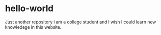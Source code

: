 # hello-world
Just another repository
I am a college student and I wish I could learn new knowledege in this website.

